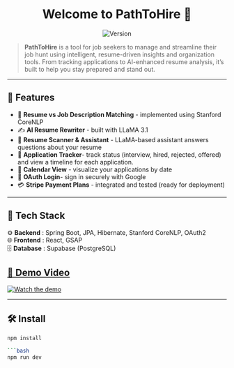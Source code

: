 <h1 align="center">Welcome to PathToHire 👋</h1>
<p align="center">
  <img alt="Version" src="https://img.shields.io/badge/version-0.0.1-blue.svg?cacheSeconds=2592000" />
</p>

> **PathToHire** is a tool for job seekers to manage and streamline their job hunt using intelligent, resume-driven insights and organization tools. From tracking applications to AI-enhanced resume analysis, it’s built to help you stay prepared and stand out.

---

## 🚀 Features

- 📄 **Resume vs Job Description Matching** - implemented using Stanford CoreNLP
- ✍️ **AI Resume Rewriter** - built with LLaMA 3.1
- 🤖 **Resume Scanner & Assistant** - LLaMA-based assistant answers questions about your resume
- 📌 **Application Tracker**- track status (interview, hired, rejected, offered) and view a timeline for each application.
- 📅 **Calendar View** - visualize your applications by date
- 🔐 **OAuth Login**- sign in securely with Google
- 💳 **Stripe Payment Plans** - integrated and tested (ready for deployment)

---
## 🧱 Tech Stack

⚙️ **Backend**      : Spring Boot, JPA, Hibernate, Stanford CoreNLP, OAuth2  
🌐 **Frontend**     : React, GSAP  
🗄️ **Database**     : Supabase (PostgreSQL)  


## [🎥 Demo Video](https://youtu.be/juEtufvDWPc)

[![Watch the demo](https://img.youtube.com/vi/juEtufvDWPc/0.jpg)](https://youtu.be/juEtufvDWPc)

---


## 🛠 Install

```bash
npm install

```bash
npm run dev
